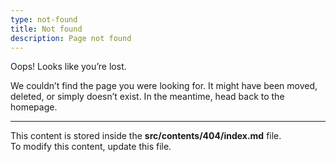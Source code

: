 ```yaml
---
type: not-found
title: Not found
description: Page not found
---
```


Oops! Looks like you’re lost.

We couldn’t find the page you were looking for. It might have been moved, deleted, or simply doesn’t exist. In the meantime, head back to the homepage.

---

This content is stored inside the **src/contents/404/index.md** file.  
To modify this content, update this file.
